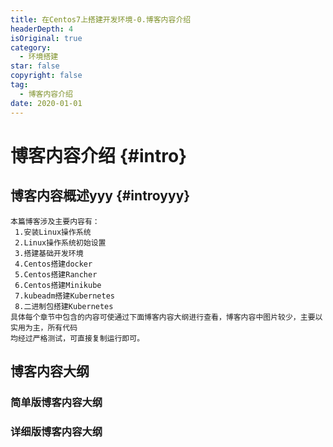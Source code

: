 ```yaml
---
title: 在Centos7上搭建开发环境-0.博客内容介绍
headerDepth: 4
isOriginal: true
category:
  - 环境搭建
star: false
copyright: false
tag:
  - 博客内容介绍
date: 2020-01-01
---
```


# 博客内容介绍 {#intro}
## 博客内容概述yyy {#introyyy}
    本篇博客涉及主要内容有：
     1.安装Linux操作系统
     2.Linux操作系统初始设置
     3.搭建基础开发环境
     4.Centos搭建docker
     5.Centos搭建Rancher
     6.Centos搭建Minikube
     7.kubeadm搭建Kubernetes
     8.二进制包搭建Kubernetes
	具体每个章节中包含的内容可使通过下面博客内容大纲进行查看，博客内容中图片较少，主要以实用为主，所有代码
    均经过严格测试，可直接复制运行即可。
## 博客内容大纲
	
###	简单版博客内容大纲
<!--最深展示二级标题内容-->
<Markmap localtion="/enhance/markmap/environment/centos/centos7/centos7-outline2.html"/>

>
<!--最深展示五级标题内容-->
###	详细版博客内容大纲
<Markmap localtion="/enhance/markmap/environment/centos/centos7/centos7-outline3.html"/>

>


